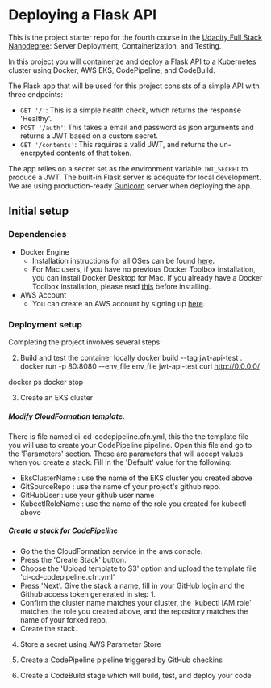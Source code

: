 # Deploying a Flask API

This is the project starter repo for the fourth course in the [Udacity Full Stack Nanodegree](https://www.udacity.com/course/full-stack-web-developer-nanodegree--nd004): Server Deployment, Containerization, and Testing.

In this project you will containerize and deploy a Flask API to a Kubernetes cluster using Docker, AWS EKS, CodePipeline, and CodeBuild.

The Flask app that will be used for this project consists of a simple API with three endpoints:

- `GET '/'`: This is a simple health check, which returns the response 'Healthy'. 
- `POST '/auth'`: This takes a email and password as json arguments and returns a JWT based on a custom secret.
- `GET '/contents'`: This requires a valid JWT, and returns the un-encrpyted contents of that token. 

The app relies on a secret set as the environment variable `JWT_SECRET` to produce a JWT. 
The built-in Flask server is adequate for local development. 
We are using production-ready [Gunicorn](https://gunicorn.org/) server when deploying the app.

## Initial setup

### Dependencies

- Docker Engine
    - Installation instructions for all OSes can be found [here](https://docs.docker.com/install/).
    - For Mac users, if you have no previous Docker Toolbox installation, you can install Docker Desktop for Mac. If you already have a Docker Toolbox installation, please read [this](https://docs.docker.com/docker-for-mac/docker-toolbox/) before installing.
 - AWS Account
     - You can create an AWS account by signing up [here](https://aws.amazon.com/#).
     
### Deployment setup

Completing the project involves several steps:

2. Build and test the container locally
docker build --tag jwt-api-test .
docker run  -p 80:8080 --env_file env_file jwt-api-test 
curl http://0.0.0.0/

docker ps
docker stop <Container Id>

3. Create an EKS cluster
##### Modify CloudFormation template.

There is file named ci-cd-codepipeline.cfn.yml, this the the template file you will use to create your CodePipeline pipeline. Open this file and go to the 'Parameters' section. These are parameters that will accept values when you create a stack. Fill in the 'Default' value for the following:

- EksClusterName : use the name of the EKS cluster you created above
- GitSourceRepo : use the name of your project's github repo.
- GitHubUser : use your github user name
- KubectlRoleName : use the name of the role you created for kubectl above


##### Create a stack for CodePipeline

- Go the the CloudFormation service in the aws console.
- Press the 'Create Stack' button.
- Choose the 'Upload template to S3' option and upload the template file 'ci-cd-codepipeline.cfn.yml'
- Press 'Next'. Give the stack a name, fill in your GitHub login and the Github access token generated in step 1.
- Confirm the cluster name matches your cluster, the 'kubectl IAM role' matches the role you created above, and the repository matches the name of your forked repo.
- Create the stack.


4. Store a secret using AWS Parameter Store


5. Create a CodePipeline pipeline triggered by GitHub checkins


6. Create a CodeBuild stage which will build, test, and deploy your code

